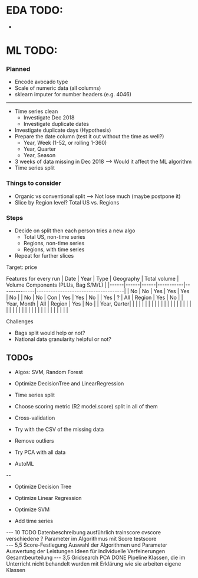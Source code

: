 
# EDA TODO:

* 

# ML TODO:

### Planned
* Encode avocado type
* Scale of numeric data (all columns)
* sklearn imputer for number headers (e.g. 4046)
---
* Time series clean
    * Investigate Dec 2018
    * Investigate duplicate dates
* Investigate duplicate days (Hypothesis)
* Prepare the date column (test it out without the time as well?)
    * Year, Week (1-52, or rolling 1-360)
    * Year, Quarter
    * Year, Season
* 3 weeks of data missing in Dec 2018 --> Would it affect the ML algorithm
* Time series split

### Things to consider
* Organic vs conventional split --> Not lose much (maybe postpone it)
* Slice by Region level? Total US vs. Regions 

### Steps

* Decide on split then each person tries a new algo
    * Total US, non-time series
    * Regions, non-time series
    * Regions, with time series
* Repeat for further slices



Target: price

Features for every run
| Date | Year | Type | Geography | Total volume | Volume Components (PLUs, Bag S/M/L) |
|------|------|------|-----------|--------------|-------------------------------------|
| No   |  No  | Yes  |    Yes    |     Yes      |        No                           |
| No   |  No  | Con  |    Yes    |     Yes      |        No                           |
| Yes  |  ?   | All  |    Region |     Yes      |        No                           |
| Year, Month | All  |    Region |     Yes      |        No                           |
| Year, Qarter|      |           |              |                                     |
|      |      |      |           |              |                                     |
|      |      |      |           |              |                                     |
|      |      |      |           |              |                                     |
|      |      |      |           |              |                                     |
|      |      |      |           |              |                                     |



Challenges
* Bags split would help or not? 
* National data granularity helpful or not?

## TODOs


* Algos: SVM, Random Forest
* Optimize DecisionTree and LinearRegression
* Time series split
* Choose scoring metric (R2 model.score) split in all of them
* Cross-validation
* Try with the CSV of the missing data
* Remove outliers
* Try PCA with all data

* AutoML

--
* Optimize Decision Tree 
* Optimize Linear Regression
* Optimize SVM


* Add time series

--- 10
TODO Datenbeschreibung ausführlich trainscore cvscore verschiedene 
? Parameter im Algorithmus mit Score testscore   
--- 5,5
Score-Festlegung
Auswahl der Algorithmen und Parameter
Auswertung der Leistungen
Ideen für individuelle Verfeinerungen
Gesamtbeurteilung
--- 3,5
Gridsearch 
PCA 
DONE Pipeline 
Klassen, die im Unterricht nicht behandelt wurden mit Erklärung wie sie arbeiten 
eigene Klassen
